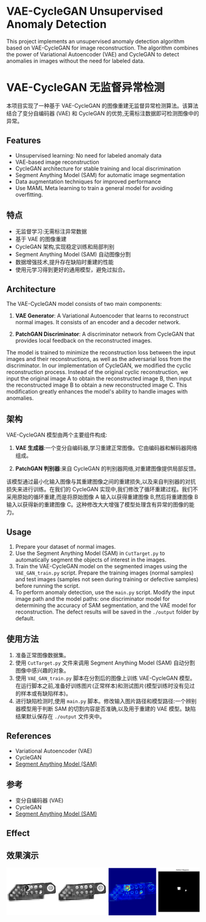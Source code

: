 # VAE-CycleGAN Unsupervised Anomaly Detection

This project implements an unsupervised anomaly detection algorithm based on VAE-CycleGAN for image reconstruction. The algorithm combines the power of Variational Autoencoder (VAE) and CycleGAN to detect anomalies in images without the need for labeled data.

# VAE-CycleGAN 无监督异常检测

本项目实现了一种基于 VAE-CycleGAN 的图像重建无监督异常检测算法。该算法结合了变分自编码器 (VAE) 和 CycleGAN 的优势,无需标注数据即可检测图像中的异常。

## Features

- Unsupervised learning: No need for labeled anomaly data
- VAE-based image reconstruction
- CycleGAN architecture for stable training and local discrimination
- Segment Anything Model (SAM) for automatic image segmentation
- Data augmentation techniques for improved performance
- Use MAML Meta learning to train a general model for avoiding overfitting.

## 特点

- 无监督学习:无需标注异常数据
- 基于 VAE 的图像重建
- CycleGAN 架构,实现稳定训练和局部判别
- Segment Anything Model (SAM) 自动图像分割
- 数据增强技术,提升存在缺陷时重建的性能
- 使用元学习得到更好的通用模型，避免过拟合。

## Architecture

The VAE-CycleGAN model consists of two main components:

1. **VAE Generator**: A Variational Autoencoder that learns to reconstruct normal images. It consists of an encoder and a decoder network.

2. **PatchGAN Discriminator**: A discriminator network from CycleGAN that provides local feedback on the reconstructed images.

The model is trained to minimize the reconstruction loss between the input images and their reconstructions, as well as the adversarial loss from the discriminator. In our implementation of CycleGAN, we modified the cyclic reconstruction process. Instead of the original cyclic reconstruction, we input the original image A to obtain the reconstructed image B, then input the reconstructed image B to obtain a new reconstructed image C. This modification greatly enhances the model's ability to handle images with anomalies.

## 架构

VAE-CycleGAN 模型由两个主要组件构成:

1. **VAE 生成器**:一个变分自编码器,学习重建正常图像。它由编码器和解码器网络组成。

2. **PatchGAN 判别器**:来自 CycleGAN 的判别器网络,对重建图像提供局部反馈。

该模型通过最小化输入图像与其重建图像之间的重建损失,以及来自判别器的对抗损失来进行训练。在我们的 CycleGAN 实现中,我们修改了循环重建过程。我们不采用原始的循环重建,而是将原始图像 A 输入以获得重建图像 B,然后将重建图像 B 输入以获得新的重建图像 C。这种修改大大增强了模型处理含有异常的图像的能力。

## Usage

1. Prepare your dataset of normal images.
2. Use the Segment Anything Model (SAM) in `CutTarget.py` to automatically segment the objects of interest in the images.
3. Train the VAE-CycleGAN model on the segmented images using the `VAE_GAN_train.py` script. Prepare the training images (normal samples) and test images (samples not seen during training or defective samples) before running the script.
4. To perform anomaly detection, use the `main.py` script. Modify the input image path and the model paths: one discriminator model for determining the accuracy of SAM segmentation, and the VAE model for reconstruction. The defect results will be saved in the `./output` folder by default.

## 使用方法

1. 准备正常图像数据集。
2. 使用 `CutTarget.py` 文件来调用 Segment Anything Model (SAM) 自动分割图像中感兴趣的对象。
3. 使用 `VAE_GAN_train.py` 脚本在分割后的图像上训练 VAE-CycleGAN 模型。在运行脚本之前,准备好训练图片(正常样本)和测试图片(模型训练时没有见过的样本或有缺陷样本)。
4. 进行缺陷检测时,使用 `main.py` 脚本。修改输入图片路径和模型路径:一个辨别器模型用于判断 SAM 的切割内容是否准确,以及用于重建的 VAE 模型。缺陷结果默认保存在 `./output` 文件夹中。

## References

- Variational Autoencoder (VAE)
- CycleGAN
- [Segment Anything Model (SAM)](https://github.com/facebookresearch/segment-anything)

## 参考

- 变分自编码器 (VAE)
- CycleGAN
- [Segment Anything Model (SAM)](https://github.com/facebookresearch/segment-anything)

## Effect

## 效果演示

![Effect Demonstration](./resource/effect.png)
